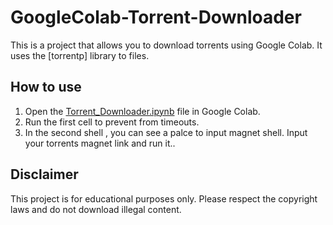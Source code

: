 # GoogleColab-Torrent-Downloader

This is a project that allows you to download torrents using Google Colab. It uses the [torrentp] library to files.

## How to use

1. Open the [Torrent_Downloader.ipynb](https://github.com/asurpbs/GoogleColab-Torrent-Downloader/blob/main/Torrent_Downloader.ipynb) file in Google Colab.
2. Run the first cell to prevent from timeouts.
3. In the second shell , you can see a palce to input magnet shell. Input your torrents magnet link and run it..

## Disclaimer

This project is for educational purposes only. Please respect the copyright laws and do not download illegal content.
